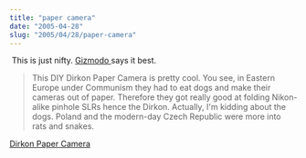 ```yaml
--- 
title: "paper camera"
date: "2005-04-28"
slug: "2005/04/28/paper-camera"
---
```

<img src="http://www.gizmodo.com/gadgets/images/dirkon_02s.jpg" alt="" class="alignright" />
This is just nifty.  <a href="http://www.gizmodo.com/gadgets/gadgets/retro/index.php#dirkon-paper-camera-101452">Gizmodo </a> says it best.
<blockquote>
This DIY Dirkon Paper Camera is pretty cool. You see, in Eastern Europe under Communism they had to eat dogs and make their cameras out of paper. Therefore they got really good at folding Nikon-alike pinhole SLRs hence the Dirkon. Actually, I'm kidding about the dogs. Poland and the modern-day Czech Republic were more into rats and snakes.
</blockquote>
<a href="http://www.pinhole.cz/en/pinholecameras/dirkon_01.html">Dirkon Paper Camera</a>
